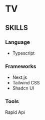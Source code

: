 # TV


## SKILLS
### Language
- Typescript

### Frameworks
- Next.js
- Tailwind CSS
- Shadcn UI

### Tools
Rapid Api